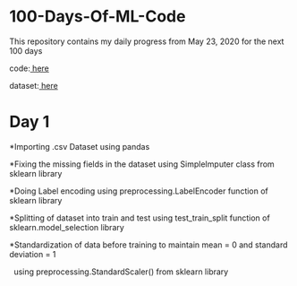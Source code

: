 # 100-Days-Of-ML-Code
This repository contains my daily progress from May 23, 2020 for the next 100 days

 code:[ here](https://github.com/adityatiwari18/100-Days-Of-ML-Code/blob/master/Code)
 
 dataset:[ here ](https://github.com/adityatiwari18/100-Days-Of-ML-Code/tree/master/Datasets)

# Day 1

*Importing .csv Dataset using pandas

*Fixing the missing fields in the dataset using SimpleImputer class from sklearn library

*Doing Label encoding using preprocessing.LabelEncoder function of sklearn library

*Splitting of dataset into train and test using test_train_split function of sklearn.model_selection library

*Standardization of data before training to maintain mean = 0 and standard deviation = 1

&nbsp; using preprocessing.StandardScaler() from sklearn library

